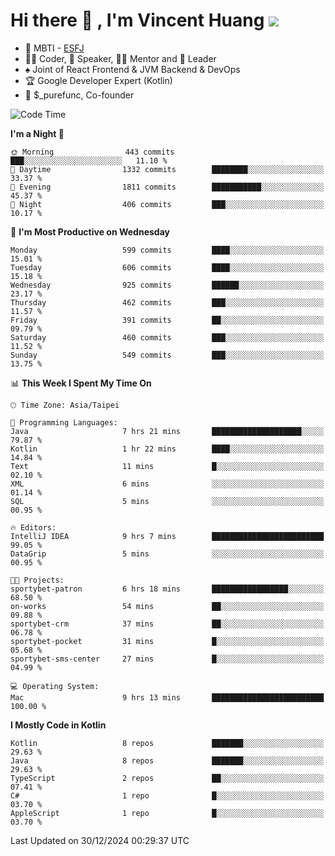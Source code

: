 # Hi there 👋 , I'm Vincent Huang ![](https://komarev.com/ghpvc/?username=Jian-Min-Huang)
- 👀 MBTI - [ESFJ](https://www.16personalities.com/esfj-personality)
- 👨‍💻 Coder, 🎤 Speaker, 👨‍🏫 Mentor and 🚀 Leader
- ♠️ Joint of React Frontend & JVM Backend & DevOps
- 🏆 Google Developer Expert (Kotlin)
- 💼 $_purefunc, Co-founder

<!--START_SECTION:waka-->
![Code Time](http://img.shields.io/badge/Code%20Time-4%2C825%20hrs%201%20min-blue)

**I'm a Night 🦉** 

```text
🌞 Morning                443 commits         ███░░░░░░░░░░░░░░░░░░░░░░   11.10 % 
🌆 Daytime                1332 commits        ████████░░░░░░░░░░░░░░░░░   33.37 % 
🌃 Evening                1811 commits        ███████████░░░░░░░░░░░░░░   45.37 % 
🌙 Night                  406 commits         ███░░░░░░░░░░░░░░░░░░░░░░   10.17 % 
```
📅 **I'm Most Productive on Wednesday** 

```text
Monday                   599 commits         ████░░░░░░░░░░░░░░░░░░░░░   15.01 % 
Tuesday                  606 commits         ████░░░░░░░░░░░░░░░░░░░░░   15.18 % 
Wednesday                925 commits         ██████░░░░░░░░░░░░░░░░░░░   23.17 % 
Thursday                 462 commits         ███░░░░░░░░░░░░░░░░░░░░░░   11.57 % 
Friday                   391 commits         ██░░░░░░░░░░░░░░░░░░░░░░░   09.79 % 
Saturday                 460 commits         ███░░░░░░░░░░░░░░░░░░░░░░   11.52 % 
Sunday                   549 commits         ███░░░░░░░░░░░░░░░░░░░░░░   13.75 % 
```


📊 **This Week I Spent My Time On** 

```text
🕑︎ Time Zone: Asia/Taipei

💬 Programming Languages: 
Java                     7 hrs 21 mins       ████████████████████░░░░░   79.87 % 
Kotlin                   1 hr 22 mins        ████░░░░░░░░░░░░░░░░░░░░░   14.84 % 
Text                     11 mins             █░░░░░░░░░░░░░░░░░░░░░░░░   02.10 % 
XML                      6 mins              ░░░░░░░░░░░░░░░░░░░░░░░░░   01.14 % 
SQL                      5 mins              ░░░░░░░░░░░░░░░░░░░░░░░░░   00.95 % 

🔥 Editors: 
IntelliJ IDEA            9 hrs 7 mins        █████████████████████████   99.05 % 
DataGrip                 5 mins              ░░░░░░░░░░░░░░░░░░░░░░░░░   00.95 % 

🐱‍💻 Projects: 
sportybet-patron         6 hrs 18 mins       █████████████████░░░░░░░░   68.50 % 
on-works                 54 mins             ██░░░░░░░░░░░░░░░░░░░░░░░   09.88 % 
sportybet-crm            37 mins             ██░░░░░░░░░░░░░░░░░░░░░░░   06.78 % 
sportybet-pocket         31 mins             █░░░░░░░░░░░░░░░░░░░░░░░░   05.68 % 
sportybet-sms-center     27 mins             █░░░░░░░░░░░░░░░░░░░░░░░░   04.99 % 

💻 Operating System: 
Mac                      9 hrs 13 mins       █████████████████████████   100.00 % 
```

**I Mostly Code in Kotlin** 

```text
Kotlin                   8 repos             ███████░░░░░░░░░░░░░░░░░░   29.63 % 
Java                     8 repos             ███████░░░░░░░░░░░░░░░░░░   29.63 % 
TypeScript               2 repos             ██░░░░░░░░░░░░░░░░░░░░░░░   07.41 % 
C#                       1 repo              █░░░░░░░░░░░░░░░░░░░░░░░░   03.70 % 
AppleScript              1 repo              █░░░░░░░░░░░░░░░░░░░░░░░░   03.70 % 
```




 Last Updated on 30/12/2024 00:29:37 UTC
<!--END_SECTION:waka-->
